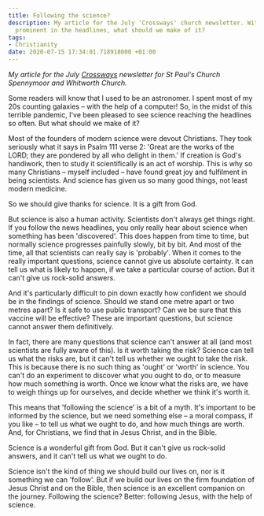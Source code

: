 ```yaml
---
title: Following the science?
description: My article for the July 'Crossways' church newsletter. With science so
  prominent in the headlines, what should we make of it?
tags:
- Christianity
date: 2020-07-15 17:34:01.718918000 +01:00
---
```

_My article for the July [Crossways](http://www.stpaulsspennymoor.co.uk/site/index.php?page=content&content=4869) newsletter for St Paul's Church Spennymoor and Whitworth Church._

Some readers will know that I used to be an astronomer. I spent most of my 20s counting galaxies &ndash; with the help of a computer! So, in the midst of this terrible pandemic, I've been pleased to see science reaching the headlines so often. But what should we make of it?

Most of the founders of modern science were devout Christians. They took seriously what it says in Psalm 111 verse 2: 'Great are the works of the LORD; they are pondered by all who delight in them.' If creation is God's handiwork, then to study it scientifically is an act of worship. This is why so many Christians &ndash; myself included &ndash; have found great joy and fulfilment in being scientists. And science has given us so many good things, not least modern medicine.

So we should give thanks for science. It is a gift from God.

But science is also a human activity. Scientists don't always get things right. If you follow the news headlines, you only really hear about science when something has been 'discovered'. This does happen from time to time, but normally science progresses painfully slowly, bit by bit. And most of the time, all that scientists can really say is 'probably'. When it comes to the really important questions, science cannot give us absolute certainty. It can tell us what is likely to happen, if we take a particular course of action. But it can't give us rock-solid answers.

And it's particularly difficult to pin down exactly how confident we should be in the findings of science. Should we stand one metre apart or two metres apart? Is it safe to use public transport? Can we be sure that this vaccine will be effective? These are important questions, but science cannot answer them definitively.

In fact, there are many questions that science can't answer at all (and most scientists are fully aware of this). Is it worth taking the risk? Science can tell us what the risks are, but it can't tell us whether we ought to take the risk. This is because there is no such thing as 'ought' or 'worth' in science. You can't do an experiment to discover what you ought to do, or to measure how much something is worth. Once we know what the risks are, we have to weigh things up for ourselves, and decide whether we think it's worth it.

This means that 'following the science' is a bit of a myth. It's important to be informed by the science, but we need something else &ndash; a moral compass, if you like &ndash; to tell us what we ought to do, and how much things are worth. And, for Christians, we find that in Jesus Christ, and in the Bible.

Science is a wonderful gift from God. But it can't give us rock-solid answers, and it can't tell us what we ought to do.

Science isn't the kind of thing we should build our lives on, nor is it something we can 'follow'. But if we build our lives on the firm foundation of Jesus Christ and on the Bible, then science is an excellent companion on the journey. Following the science? Better: following Jesus, with the help of science.
